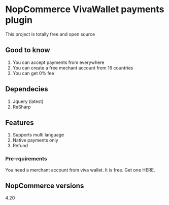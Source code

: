 # NopCommerce VivaWallet payments plugin
This project is totally free and open source

## Good to know
1. You can accept payments from everywhere
2. You can create a free mechant account from 16 countries
3. You can get 0% fee

## Dependecies
1. Jquery (latest)
2. ReSharp

## Features
1. Supports multi language
2. Native payments only
3. Refund

### Pre-rquirements
You need a merchant account from viva wallet. It is free. Get one HERE.

## NopCommerce versions
4.20
